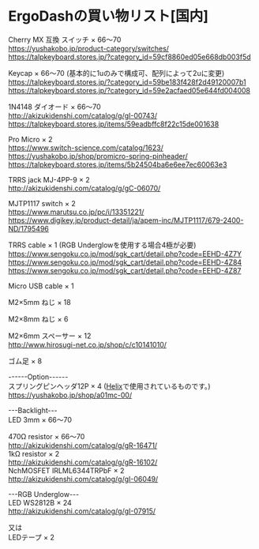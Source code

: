 # ErgoDashの買い物リスト[国内]

Cherry MX 互換 スイッチ × 66～70  
https://yushakobo.jp/product-category/switches/  
https://talpkeyboard.stores.jp/?category_id=59cf8860ed05e668db003f5d  

Keycap × 66～70 (基本的に1uのみで構成可、配列によって2uに変更)  
https://talpkeyboard.stores.jp/?category_id=59be183f428f2d49120007b1  
https://talpkeyboard.stores.jp/?category_id=59e2acfaed05e644fd004008  

1N4148 ダイオード × 66～70  
http://akizukidenshi.com/catalog/g/gI-00743/  
https://talpkeyboard.stores.jp/items/59eadbffc8f22c15de001638  

Pro Micro × 2  
https://www.switch-science.com/catalog/1623/  
https://yushakobo.jp/shop/promicro-spring-pinheader/  
https://talpkeyboard.stores.jp/items/5b24504ba6e6ee7ec60063e3

TRRS jack MJ-4PP-9 × 2  
http://akizukidenshi.com/catalog/g/gC-06070/

MJTP1117 switch × 2  
https://www.marutsu.co.jp/pc/i/13351221/  
https://www.digikey.jp/product-detail/ja/apem-inc/MJTP1117/679-2400-ND/1795496  

TRRS cable × 1 (RGB Underglowを使用する場合4極が必要)  
https://www.sengoku.co.jp/mod/sgk_cart/detail.php?code=EEHD-4Z7Y  
https://www.sengoku.co.jp/mod/sgk_cart/detail.php?code=EEHD-4Z84  
https://www.sengoku.co.jp/mod/sgk_cart/detail.php?code=EEHD-4Z87  


Micro USB cable × 1  


M2×5mm ねじ × 18  


M2×8mm ねじ × 6  


M2×6mm スペーサー × 12  
http://www.hirosugi-net.co.jp/shop/c/c10141010/

ゴム足 × 8  



------Option------  
スプリングピンヘッダ12P × 4 ([Helix](https://github.com/MakotoKurauchi/helix)で使用されているものです。)  
https://yushakobo.jp/shop/a01mc-00/  

---Backlight---  
LED 3mm × 66～70  


470Ω resistor × 66～70  
http://akizukidenshi.com/catalog/g/gR-16471/  
1kΩ resistor × 2  
http://akizukidenshi.com/catalog/g/gR-16102/  
NchMOSFET IRLML6344TRPbF × 2  
http://akizukidenshi.com/catalog/g/gI-06049/  


---RGB Underglow---  
LED WS2812B × 24  
http://akizukidenshi.com/catalog/g/gI-07915/

又は  
LEDテープ × 2
